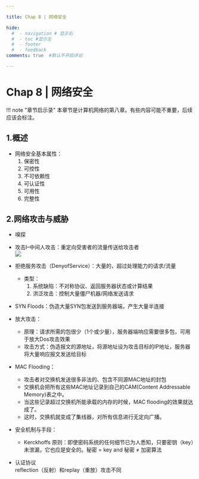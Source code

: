 ```yaml
---

title: Chap 8 | 网络安全

hide:
  #  - navigation # 显示右
  #  - toc #显示左
  #  - footer
  #  - feedback  
comments: true  #默认不开启评论

---
```

<h1 id="欢迎">Chap 8 | 网络安全</h1>
!!! note "章节启示录"
    <!-- === "Tab 1" -->
        <!-- Markdown **content**. -->
    <!-- === "Tab 2"
        More Markdown **content**. -->
    本章节是计算机网络的第八章。有些内容可能不重要，后续应该会标注。

## 1.概述

* 网络安全基本属性：
    1. 保密性
    2. 可控性
    3. 不可依赖性
    4. 可认证性
    5. 可用性
    6. 完整性

## 2.网络攻击与威胁

* 嗅探

* 攻击I–中间人攻击：重定向受害者的流量传送给攻击者      
    ![](./img/137.png)

* 拒绝服务攻击（DenyofService）：大量的，超过处理能力的请求/流量
    * 类型：
        1. 系统缺陷：不对称协议、返回服务器状态或计算结果
        2. 洪泛攻击：控制大量僵尸机器/网络发送请求

* SYN Floods：伪造大量SYN包发送到服务器端，产生大量半连接

* 放大攻击：
    * 原理：请求所需的包很少（1个或少量），服务器端响应需要很多包，可用于放大Dos攻击效果
    * 攻击方式：伪造报文的源地址，将源地址设为攻击目标的IP地址，服务器将大量响应报文发送给目标

* MAC Flooding：
    * 攻击者对交换机发送很多非法的、包含不同源MAC地址的封包
    * 交换机会把所有这些MAC地址记录到自己的CAM(Content Addressable Memory)表之中。
    * 当这些记录超过交换机所能承载的内存的时候，MAC flooding的效果就达成了。
    * 这时，交换机就变成了集线器，对所有信息进行无定向广播。

* 安全机制与手段：
    *  Kerckhoffs 原则：即使密码系统的任何细节已为人悉知，只要密钥（key）未泄漏，它也应是安全的。秘密 = key and  秘密 ≠ 加密算法



* 认证协议  
    reflection（反射）和replay（重放）攻击不同